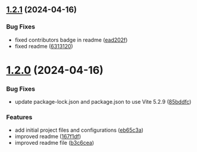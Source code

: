 ## [1.2.1](https://github.com/TheNaubit/tailwind-dot-grid-backgrounds/compare/v1.2.0...v1.2.1) (2024-04-16)


### Bug Fixes

* fixed contributors badge in readme ([ead202f](https://github.com/TheNaubit/tailwind-dot-grid-backgrounds/commit/ead202f6c2bb907bd8c4536a9002706c55416a6c))
* fixed readme ([6313120](https://github.com/TheNaubit/tailwind-dot-grid-backgrounds/commit/631312087e71d037812196a8adeaafef639c2db1))



# [1.2.0](https://github.com/TheNaubit/tailwind-dot-grid-backgrounds/compare/eb65c3a1503eb4e7c09c03b4d4cddf7a26405954...v1.2.0) (2024-04-16)


### Bug Fixes

* update package-lock.json and package.json to use Vite 5.2.9 ([85bddfc](https://github.com/TheNaubit/tailwind-dot-grid-backgrounds/commit/85bddfce42dc4e91f9dbccb0f940dc3e14a31081))


### Features

* add initial project files and configurations ([eb65c3a](https://github.com/TheNaubit/tailwind-dot-grid-backgrounds/commit/eb65c3a1503eb4e7c09c03b4d4cddf7a26405954))
* improved readme ([167f1df](https://github.com/TheNaubit/tailwind-dot-grid-backgrounds/commit/167f1dfdb2e29a5d2eeb89ae67b343a3f0c67ac6))
* improved readme file ([b3c6cea](https://github.com/TheNaubit/tailwind-dot-grid-backgrounds/commit/b3c6ceaef02f2ee7938ffcce59d088bce2344c4d))



